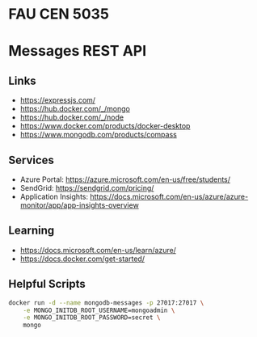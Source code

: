 # FAU CEN 5035
# Messages REST API

## Links

* https://expressjs.com/
* https://hub.docker.com/_/mongo
* https://hub.docker.com/_/node
* https://www.docker.com/products/docker-desktop
* https://www.mongodb.com/products/compass


## Services

* Azure Portal: https://azure.microsoft.com/en-us/free/students/
* SendGrid: https://sendgrid.com/pricing/
* Application Insights: https://docs.microsoft.com/en-us/azure/azure-monitor/app/app-insights-overview


## Learning

* https://docs.microsoft.com/en-us/learn/azure/
* https://docs.docker.com/get-started/


## Helpful Scripts

```bash
docker run -d --name mongodb-messages -p 27017:27017 \
    -e MONGO_INITDB_ROOT_USERNAME=mongoadmin \
    -e MONGO_INITDB_ROOT_PASSWORD=secret \
    mongo
```
